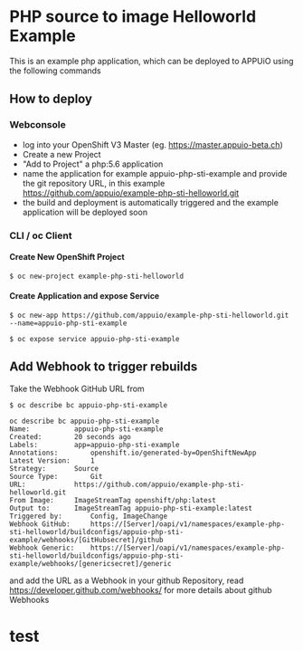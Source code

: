 # PHP source to image Helloworld Example

This is an example php application, which can be deployed to APPUiO using the following commands

## How to deploy

### Webconsole

* log into your OpenShift V3 Master (eg. https://master.appuio-beta.ch)
* Create a new Project
* "Add to Project" a php:5.6 application
* name the application for example appuio-php-sti-example and provide the git repository URL, in this example https://github.com/appuio/example-php-sti-helloworld.git
* the build and deployment is automatically triggered and the example application will be deployed soon

### CLI / oc Client

#### Create New OpenShift Project
```
$ oc new-project example-php-sti-helloworld
```

#### Create Application and expose Service
```
$ oc new-app https://github.com/appuio/example-php-sti-helloworld.git --name=appuio-php-sti-example

$ oc expose service appuio-php-sti-example
```

## Add Webhook to trigger rebuilds

Take the Webhook GitHub URL from

```
$ oc describe bc appuio-php-sti-example

oc describe bc appuio-php-sti-example
Name:			appuio-php-sti-example
Created:		20 seconds ago
Labels:			app=appuio-php-sti-example
Annotations:		openshift.io/generated-by=OpenShiftNewApp
Latest Version:		1
Strategy:		Source
Source Type:		Git
URL:			https://github.com/appuio/example-php-sti-helloworld.git
From Image:		ImageStreamTag openshift/php:latest
Output to:		ImageStreamTag appuio-php-sti-example:latest
Triggered by:		Config, ImageChange
Webhook GitHub:		https://[Server]/oapi/v1/namespaces/example-php-sti-helloworld/buildconfigs/appuio-php-sti-example/webhooks/[GitHubsecret]/github
Webhook Generic:	https://[Server]/oapi/v1/namespaces/example-php-sti-helloworld/buildconfigs/appuio-php-sti-example/webhooks/[genericsecret]/generic
```

and add the URL as a Webhook in your github Repository, read https://developer.github.com/webhooks/ for more details about github Webhooks
# test

